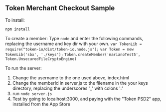 ## Token Merchant Checkout Sample

To install:

`npm install`

To create a member:
Type `node` and enter the following commands, replacing the username and key dir with your own.
`var TokenLib = require("token-io/dist/token-io.node.js");`
`var Token = new TokenLib('sbx', './keys');`
`Token.createMember('marianoTest5', Token.UnsecuredFileCryptoEngine)`

To run the server:
1. Change the username to the one used above, index.html
2. Change the memberId in server.js to the filename in the your keys directory, replacing the underscores '_' with colons ':'
3. run `node server.js`
4. Test by going to localhost:3000, and paying with the "Token PSD2" app, installed from the App Store
